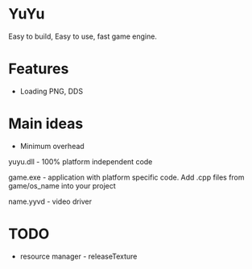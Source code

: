# YuYu
Easy to build, Easy to use, fast game engine.

# Features

* Loading PNG, DDS

# Main ideas

* Minimum overhead

yuyu.dll - 100% platform independent code

game.exe - application with platform specific code. Add .cpp files from game/os_name into your project

name.yyvd - video driver

# TODO

* resource manager - releaseTexture